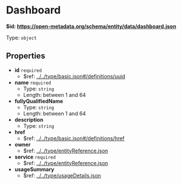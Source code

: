 # Dashboard

<b id="https/open-metadata.org/schema/entity/data/dashboard.json">&#36;id: https://open-metadata.org/schema/entity/data/dashboard.json</b>

Type: `object`

## Properties
 - **id** `required`
	 - &#36;ref: [../../type/basic.json#/definitions/uuid](../types/basic.md#uuid)
 - **name** `required`
	 - Type: `string`
	 - Length: between 1 and 64
 - **fullyQualifiedName**
	 - Type: `string`
	 - Length: between 1 and 64
 - **description**
	 - Type: `string`
 - **href**
	 - &#36;ref: [../../type/basic.json#/definitions/href](../types/basic.md#href)
 - **owner**
	 - &#36;ref: [../../type/entityReference.json](../types/entityreference.md)
 - **service** `required`
	 - &#36;ref: [../../type/entityReference.json](../types/entityreference.md)
 - **usageSummary**
	 - &#36;ref: [../../type/usageDetails.json](../types/usagedetails.md)
